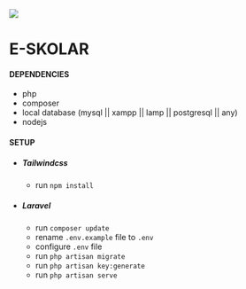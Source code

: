 <img src="https://drive.google.com/file/d/1__xAJ7zmferRlNfzMyt9r2He2xLw3l3M/view?usp=sharing" />

# E-SKOLAR

#### DEPENDENCIES
- php
- composer
- local database (mysql || xampp || lamp || postgresql || any)
- nodejs

#### SETUP
- ##### Tailwindcss
  - run ``` npm install ```
- ##### Laravel
  - run ``` composer update ```
  - rename ``` .env.example ``` file to ``` .env ```
  - configure ``` .env ``` file
  - run ``` php artisan migrate ```
  - run ``` php artisan key:generate ```
  - run ``` php artisan serve ```
